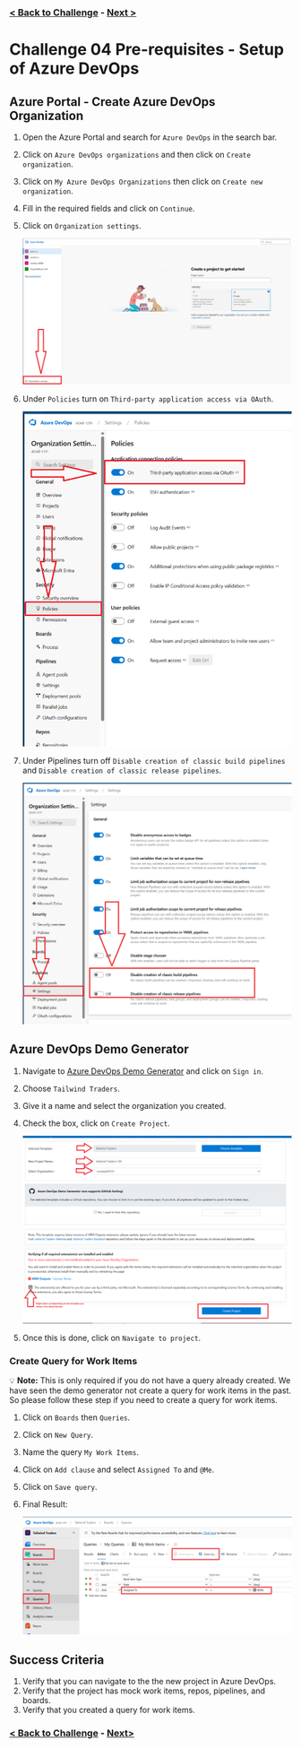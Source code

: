 ### [< Back to Challenge](./Challenge-04.md) - [Next >](./Challenge-04-Prereq-LogicApp.md)

# Challenge 04 Pre-requisites - Setup of Azure DevOps

## Azure Portal - Create Azure DevOps Organization

1. Open the Azure Portal and search for `Azure DevOps` in the search bar.
1. Click on `Azure DevOps organizations` and then click on `Create organization`.
1. Click on `My Azure DevOps Organizations` then click on `Create new organization`.
1. Fill in the required fields and click on `Continue`.
1. Click on `Organization settings`.

    ![Organization Settings](./Resources/images/org.png)

2. Under `Policies` turn on `Third-party application access via OAuth`.

    ![Policy](./Resources/images/policy.png)

3. Under Pipelines turn off `Disable creation of classic build pipelines` and `Disable creation of classic release pipelines`.

    ![Classic Pipelines](./Resources/images/classicpipelines.png)

## Azure DevOps Demo Generator

1. Navigate to [Azure DevOps Demo Generator](https://azuredevopsdemogenerator.azurewebsites.net/) and click on `Sign in`.
1. Choose `Tailwind Traders`.
1. Give it a name and select the organization you created.
1. Check the box, click on `Create Project`.

    ![Create Project](./Resources/images/createproject.png)

2. Once this is done, click on `Navigate to project`.

### Create Query for Work Items

:bulb: **Note:** This is only required if you do not have a query already created. We have seen the demo generator not create a query for work items in the past. So please follow these step if you need to create a query for work items.

1. Click on `Boards` then `Queries`.
1. Click on `New Query`.
1. Name the query `My Work Items`.
1. Click on `Add clause` and select `Assigned To` and `@Me`.
1. Click on `Save query`.

1. Final Result:

    ![ADO Query](./Resources/images/ADOQuery.png)

## Success Criteria

1. Verify that you can navigate to the the new project in Azure DevOps.
1. Verify that the project has mock work items, repos, pipelines, and boards.
1. Verify that you created a query for work items.

### [< Back to Challenge](./Challenge-04.md) - [Next>](./Challenge-04-Prereq-LogicApp.md)
